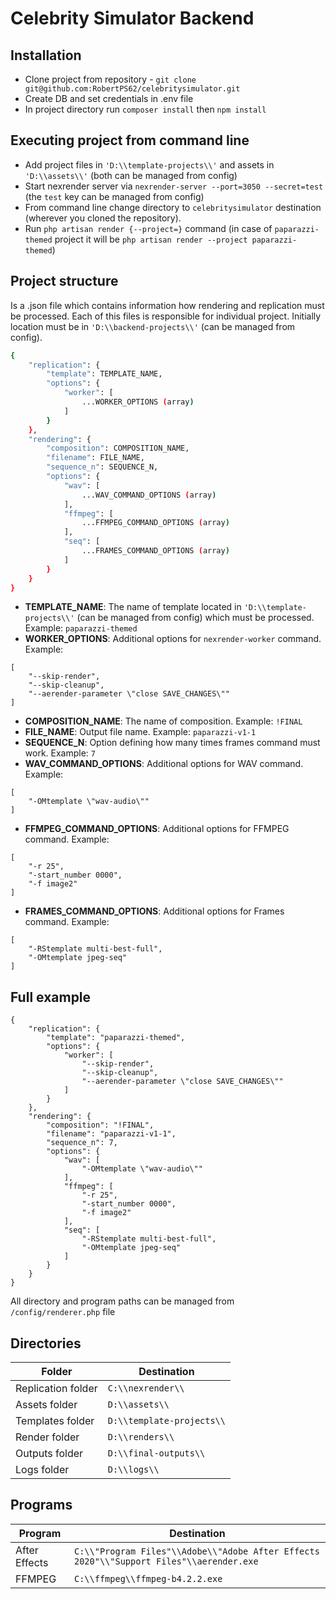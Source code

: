 # Celebrity Simulator Backend

## Installation

- Clone project from repository - ``git clone git@github.com:RobertPS62/celebritysimulator.git``
- Create DB and set credentials in .env file
- In project directory run ``composer install`` then ``npm install``

## Executing project from command line

- Add project files in ``'D:\\template-projects\\'`` and assets in ``'D:\\assets\\'`` (both can be managed from config)
- Start nexrender server via ``nexrender-server --port=3050 --secret=test`` (the ``test`` key can be managed from config)
- From command line change directory to ``celebritysimulator`` destination (wherever you cloned the repository).
- Run ``php artisan render {--project=}`` command (in case of ``paparazzi-themed`` project it will be ``php artisan render --project paparazzi-themed``)

## Project structure

Is a .json file which contains information how rendering and replication must be processed. Each of this files is responsible for individual project. Initially location must be in ``'D:\\backend-projects\\'`` (can be managed from config).

```sh
{
    "replication": {
        "template": TEMPLATE_NAME,
        "options": {
            "worker": [
                ...WORKER_OPTIONS (array)
            ]
        }
    },
    "rendering": {
        "composition": COMPOSITION_NAME,
        "filename": FILE_NAME,
        "sequence_n": SEQUENCE_N,
        "options": {
            "wav": [
                ...WAV_COMMAND_OPTIONS (array)
            ],
            "ffmpeg": [
                ...FFMPEG_COMMAND_OPTIONS (array)
            ],
            "seq": [
                ...FRAMES_COMMAND_OPTIONS (array)
            ]
        }
    }
}
```

- **TEMPLATE_NAME**: The name of template located in ``'D:\\template-projects\\'`` (can be managed from config) which must be processed. Example: ``paparazzi-themed``
- **WORKER_OPTIONS**: Additional options for ``nexrender-worker`` command. Example:
```
[
    "--skip-render",
    "--skip-cleanup",
    "--aerender-parameter \"close SAVE_CHANGES\""
]
```
- **COMPOSITION_NAME**: The name of composition. Example: ``!FINAL``
- **FILE_NAME**: Output file name. Example: ``paparazzi-v1-1``
- **SEQUENCE_N**: Option defining how many times frames command must work. Example: ``7``
- **WAV_COMMAND_OPTIONS**: Additional options for WAV command. Example:
```
[
    "-OMtemplate \"wav-audio\""
]
```
- **FFMPEG_COMMAND_OPTIONS**: Additional options for FFMPEG command. Example:
```
[
    "-r 25",
    "-start_number 0000",
    "-f image2"
]
```
- **FRAMES_COMMAND_OPTIONS**: Additional options for Frames command. Example:
```
[
    "-RStemplate multi-best-full",
    "-OMtemplate jpeg-seq"
]
```

## Full example
```
{
    "replication": {
        "template": "paparazzi-themed",
        "options": {
            "worker": [
                "--skip-render",
                "--skip-cleanup",
                "--aerender-parameter \"close SAVE_CHANGES\""
            ]
        }
    },
    "rendering": {
        "composition": "!FINAL",
        "filename": "paparazzi-v1-1",
        "sequence_n": 7,
        "options": {
            "wav": [
                "-OMtemplate \"wav-audio\""
            ],
            "ffmpeg": [
                "-r 25",
                "-start_number 0000",
                "-f image2"
            ],
            "seq": [
                "-RStemplate multi-best-full",
                "-OMtemplate jpeg-seq"
            ]
        }
    }
}
```
All directory and program paths can be managed from ``/config/renderer.php`` file

## Directories

| Folder | Destination |
| ------ | ------ |
| Replication folder | ``C:\\nexrender\\`` |
| Assets folder | ``D:\\assets\\`` |
| Templates folder | ``D:\\template-projects\\`` |
| Render folder | ``D:\\renders\\`` |
| Outputs folder | ``D:\\final-outputs\\`` |
| Logs folder | ``D:\\logs\\`` |

## Programs

| Program | Destination |
| ------ | ------ |
| After Effects | ``C:\\"Program Files"\\Adobe\\"Adobe After Effects 2020"\\"Support Files"\\aerender.exe`` |
| FFMPEG | ``C:\\ffmpeg\\ffmpeg-b4.2.2.exe`` |


